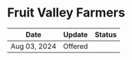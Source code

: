 # Fruit Valley Farmers

| Date         | Update  | Status |
| ------------ | ------- | ------ |
| Aug 03, 2024 | Offered |        |
